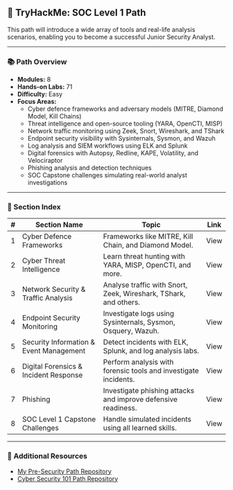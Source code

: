 ## 🧠 TryHackMe: SOC Level 1 Path

This path will introduce a wide array of tools and real-life analysis scenarios, enabling you to become a successful Junior Security Analyst.

---

### 📚 Path Overview

- **Modules:** 8  
- **Hands-on Labs:** 71  
- **Difficulty:** Easy  
- **Focus Areas:**
  - Cyber defence frameworks and adversary models (MITRE, Diamond Model, Kill Chains)
  - Threat intelligence and open-source tooling (YARA, OpenCTI, MISP)
  - Network traffic monitoring using Zeek, Snort, Wireshark, and TShark
  - Endpoint security visibility with Sysinternals, Sysmon, and Wazuh
  - Log analysis and SIEM workflows using ELK and Splunk
  - Digital forensics with Autopsy, Redline, KAPE, Volatility, and Velociraptor
  - Phishing analysis and detection techniques
  - SOC Capstone challenges simulating real-world analyst investigations

---

### 📁 Section Index

| #  | Section Name                         | Topic                                                                 | Link                                                              |
|----|--------------------------------------|-----------------------------------------------------------------------|-------------------------------------------------------------------|
| 1  | Cyber Defence Frameworks             | Frameworks like MITRE, Kill Chain, and Diamond Model.                 | View     |
| 2  | Cyber Threat Intelligence            | Learn threat hunting with YARA, MISP, OpenCTI, and more.              | View    |
| 3  | Network Security & Traffic Analysis  | Analyse traffic with Snort, Zeek, Wireshark, TShark, and others.      | View |
| 4  | Endpoint Security Monitoring         | Investigate logs using Sysinternals, Sysmon, Osquery, Wazuh.          | View |
| 5  | Security Information & Event Management | Detect incidents with ELK, Splunk, and log analysis labs.          | View            |
| 6  | Digital Forensics & Incident Response| Perform analysis with forensic tools and investigate incidents.       | View            |
| 7  | Phishing                             | Investigate phishing attacks and improve defensive readiness.         | View        |
| 8  | SOC Level 1 Capstone Challenges      | Handle simulated incidents using all learned skills.                  | View         |

---

### 🔗 Additional Resources

- [My Pre-Security Path Repository](https://github.com/MQKGitHub/Pre-Security)
- [Cyber Security 101 Path Repository](https://github.com/MQKGitHub/Cyber-Security-101)
